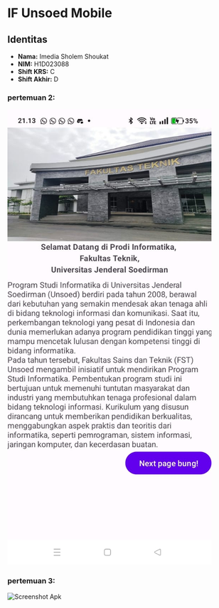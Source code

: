 # IF Unsoed Mobile

## Identitas

- **Nama:** Imedia Sholem Shoukat
- **NIM:** H1D023088
- **Shift KRS:** C
- **Shift Akhir:** D

### pertemuan 2:
![Screenshot Apk](screenshoot/Hasil-SS.jpeg)

### pertemuan 3:
![Screenshot Apk](screenshoot/move_page.gif)